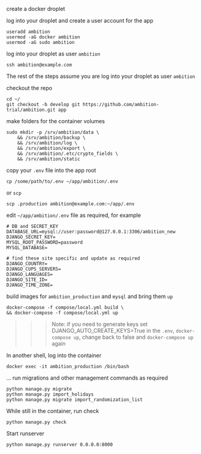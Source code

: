 
create a docker droplet



log into your droplet and create a user account for the app

    useradd ambition
    usermod -aG docker ambition
    usermod -aG sudo ambition

log into your droplet as user `ambition`

    ssh ambition@example.com

The rest of the steps assume you are log into your droplet as user `ambition`

checkout the repo

    cd ~/
    git checkout -b develop git https://github.com/ambition-trial/ambition.git app 

make folders for the container volumes

    sudo mkdir -p /srv/ambition/data \
        && /srv/ambition/backup \
        && /srv/ambition/log \
        && /srv/ambition/export \
        && /srv/ambition/.etc/crypto_fields \
        && /srv/ambition/static
    
copy your `.env` file into the app root

    cp /some/path/to/.env ~/app/ambition/.env

or `scp`
    
    scp .production ambition@example.com:~/app/.env

edit `~/app/ambition/.env` file as required, for example

    # DB and SECRET_KEY
    DATABASE_URL=mysql://user:password@127.0.0.1:3306/ambition_new
    DJANGO_SECRET_KEY=
    MYSQL_ROOT_PASSWORD=password
    MYSQL_DATABASE=
    
    # find these site specific and update as required
    DJANGO_COUNTRY=
    DJANGO_CUPS_SERVERS=
    DJANGO_LANGUAGES=
    DJANGO_SITE_ID=
    DJANGO_TIME_ZONE=
    
build images for `ambition_production` and `mysql` and bring them `up`
    
    docker-compose -f compose/local.yml build \
    && docker-compose -f compose/local.yml up
    
>>> Note: if you need to generate keys set DJANGO_AUTO_CREATE_KEYS=True in the `.env`, `docker-compose up`, change back to false and `docker-compose up` again
    
In another shell, log into the container

    docker exec -it ambition_production /bin/bash

... run migrations and other management commands as required
    
    python manage.py migrate
    python manage.py import_holidays
    python manage.py migrate import_randomization_list 

While still in the container, run check

    python manage.py check

Start runserver

    python manage.py runserver 0.0.0.0:8000
    
